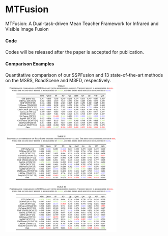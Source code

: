 # MTFusion
MTFusion: A Dual-task-driven Mean Teacher Framework for Infrared and Visible Image Fusion

#### Code
Codes will be released after the paper is accepted for publication.

#### Comparison Examples
Quantitative comparison of our SSPFusion and 13 state-of-the-art methods on the MSRS, RoadScene and M3FD, respectively.
<img src="AdditionResults.png" width="350" align=center />
